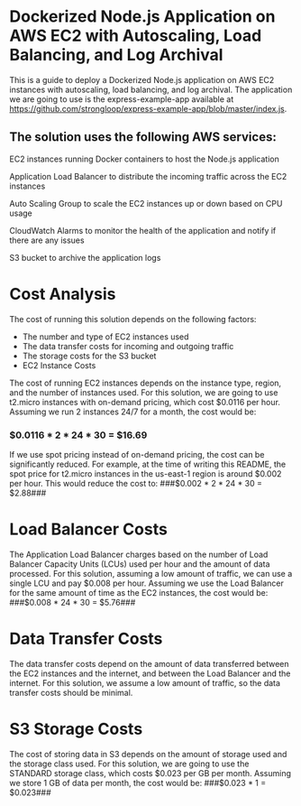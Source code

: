 # Dockerized Node.js Application on AWS EC2 with Autoscaling, Load Balancing, and Log Archival #

This is a guide to deploy a Dockerized Node.js application on AWS EC2 instances with autoscaling, load balancing, and log archival. The application we are going to use is the express-example-app available at https://github.com/strongloop/express-example-app/blob/master/index.js.

## The solution uses the following AWS services: ##

EC2 instances running Docker containers to host the Node.js application

Application Load Balancer to distribute the incoming traffic across the EC2 instances

Auto Scaling Group to scale the EC2 instances up or down based on CPU usage

CloudWatch Alarms to monitor the health of the application and notify if there are any issues

S3 bucket to archive the application logs


# Cost Analysis #

The cost of running this solution depends on the following factors:

- The number and type of EC2 instances used
- The data transfer costs for incoming and outgoing traffic
- The storage costs for the S3 bucket
- EC2 Instance Costs

The cost of running EC2 instances depends on the instance type, region, and the number of instances used. For this solution, we are going to use t2.micro instances with on-demand pricing, which cost $0.0116 per hour. Assuming we run 2 instances 24/7 for a month, the cost would be:
 ### $0.0116 * 2 * 24 * 30 = $16.69 ###
 
 If we use spot pricing instead of on-demand pricing, the cost can be significantly reduced. For example, at the time of writing this README, the spot price for t2.micro instances in the us-east-1 region is around $0.002 per hour. This would reduce the cost to:
 ###$0.002 * 2 * 24 * 30 = $2.88###


# Load Balancer Costs #

The Application Load Balancer charges based on the number of Load Balancer Capacity Units (LCUs) used per hour and the amount of data processed. For this solution, assuming a low amount of traffic, we can use a single LCU and pay $0.008 per hour. Assuming we use the Load Balancer for the same amount of time as the EC2 instances, the cost would be:
###$0.008 * 24 * 30 = $5.76###

# Data Transfer Costs #

The data transfer costs depend on the amount of data transferred between the EC2 instances and the internet, and between the Load Balancer and the internet. For this solution, we assume a low amount of traffic, so the data transfer costs should be minimal.

# S3 Storage Costs #

The cost of storing data in S3 depends on the amount of storage used and the storage class used. For this solution, we are going to use the STANDARD storage class, which costs $0.023 per GB per month. Assuming we store 1 GB of data per month, the cost would be:
###$0.023 * 1 = $0.023###

